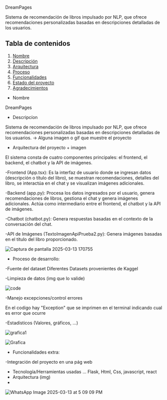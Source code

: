 DreamPages

Sistema de recomendación de libros impulsado por NLP, que ofrece recomendaciones personalizadas basadas en descripciones detalladas de los usuarios.

## Tabla de contenidos

1. [Nombre](#Nombre)
2. [Descripción](#descripción)
3. [Arquitectura](#Arquitectura)
4. [Proceso](#Proceso)
5. [Funcionalidades](#Funcionalidades)
6. [Estado del proyecto](#EstadoDelProyecto)
7. [Agradecimientos](#Agradecimientos)

* Nombre
  
DreamPages

* Descripcíon
  
Sistema de recomendación de libros impulsado por NLP, que ofrece recomendaciones personalizadas basadas en descripciones detalladas de los usuarios. -> Alguna imagen o gif que muestre el proyecto


* Arquitectura del proyecto + imagen
  
El sistema consta de cuatro componentes principales: el frontend, el backend, el chatbot y la API de imágenes.

-Frontend (App.tsx): Es la interfaz de usuario donde se ingresan datos (descripción o título del libro), se muestran recomendaciones, detalles del libro, se interactúa en el chat y se visualizan imágenes adicionales.

-Backend (app.py): Procesa los datos ingresados por el usuario, genera recomendaciones de libros, gestiona el chat y genera imágenes adicionales. Actúa como intermediario entre el frontend, el chatbot y la API de imágenes.

-Chatbot (chatbot.py): Genera respuestas basadas en el contexto de la conversación del chat.

-API de Imágenes (TextoImagenApiPrueba2.py): Genera imágenes basadas en el título del libro proporcionado.

![Captura de pantalla 2025-03-13 170755](https://github.com/user-attachments/assets/94288254-58c8-434a-bed7-dabc4195e22f)





* Proceso de desarrollo:

-Fuente del dataset
Diferentes Datasets provenientes de Kaggel

-Limpieza de datos (img que lo valide)

![code](https://github.com/user-attachments/assets/85264278-51e7-4184-8ecf-ea9046e834e1)


-Manejo excepciones/control errores

En el codigo hay "Exception" que se imprimen en el terminal indicando cual es error que ocurre

-Estadísticos (Valores, gráficos, …)

![grafica1](https://github.com/user-attachments/assets/e48c1af4-44a2-4284-a98f-78b71885667f)

![Grafica](https://github.com/user-attachments/assets/532a2ee9-ed2e-46ae-a7b9-316961da7894)

* Funcionalidades extra:

-Integración del proyecto en una pág web
- Tecnología/Herramientas usadas …
  Flask, Html, Css, javascript, react
- Arquitectura (img)
- 
 ![WhatsApp Image 2025-03-13 at 5 09 09 PM](https://github.com/user-attachments/assets/d7984f4d-6625-4fa4-8936-5891e43b58a1)


